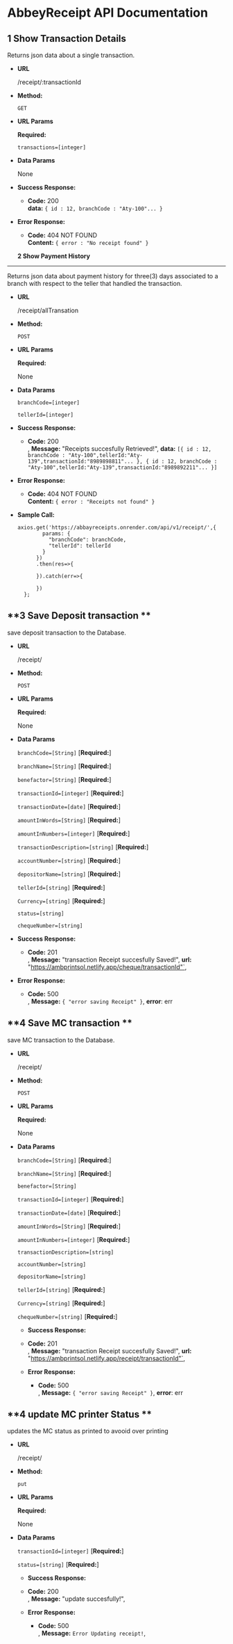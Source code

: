 # AbbeyReceipt API Documentation
**1 Show Transaction Details**
----
  Returns json data about a single transaction.

* **URL**

  /receipt/:transactionId

* **Method:**

  `GET`
  
*  **URL Params**

   **Required:**
 
   `transactions=[integer]`

* **Data Params**

  None

* **Success Response:**

  * **Code:** 200 <br />
    **data:** `{ id : 12, branchCode : "Aty-100"... }`
    
 
* **Error Response:**

  * **Code:** 404 NOT FOUND <br />
    **Content:** `{ error : "No receipt found" }`

  
  **2 Show Payment History**
----
  Returns json data about payment history for three(3) days associated  to a branch with respect to the teller that handled the transaction.

* **URL**

  /receipt/allTransation

* **Method:**

  `POST`
  
*  **URL Params**

   **Required:**
   
    None    

* **Data Params**

  `branchCode=[integer]`
  
  `tellerId=[integer]`

* **Success Response:**

  * **Code:** 200 <br />,
     **Message:** "Receipts succesfully Retrieved!",
     **data:** `[{ id : 12, branchCode : "Aty-100",tellerId:"Aty-139",transactionId:"8989898811"... },
      { id : 12, branchCode : "Aty-100",tellerId:"Aty-139",transactionId:"8989892211"... }]`
    
 
* **Error Response:**

  * **Code:** 404 NOT FOUND <br />
    **Content:** `{ error : "Receipts not found" }`

  
* **Sample Call:**

  ```
  axios.get('https://abbayreceipts.onrender.com/api/v1/receipt/',{
          params: {
            "branchCode": branchCode,
            "tellerId": tellerId
          }
        })
        .then(res=>{
          
        }).catch(err=>{
          
        })
    };

  ```
**3 Save Deposit transaction **
----
  save deposit transaction to the Database.

* **URL**

  /receipt/

* **Method:**

  `POST`
  
*  **URL Params**

   **Required:**
   
    None    

* **Data Params**

  `branchCode=[String]` [**Required:**]

  `branchName=[String]` [**Required:**]

  `benefactor=[String]` [**Required:**]

  `transactionId=[integer]` [**Required:**]

  `transactionDate=[date]`  [**Required:**]

  `amountInWords=[String]`  [**Required:**]

  `amountInNumbers=[integer]` [**Required:**]
  
  `transactionDescription=[string]` [**Required:**]

  `accountNumber=[string]`  [**Required:**]
 
   `depositorName=[string]`  [**Required:**]
   
   `tellerId=[string]`    [**Required:**]
   
   `Currency=[string]`   [**Required:**]
   
   `status=[string]`
     
   `chequeNumber=[string]`

* **Success Response:**

  * **Code:** 201 <br />,
     **Message:** "transaction Receipt succesfully Saved!",
     **url:** "https://ambprintsol.netlify.app/cheque/transactionId"`,
    
 
* **Error Response:**

  * **Code:** 500 <br />,
    **Message:** `{ "error saving Receipt" }`,
    **error**: err

  
**4 Save MC transaction **
----
  save MC transaction to the Database.

* **URL**

  /receipt/

* **Method:**

  `POST`
  
*  **URL Params**

   **Required:**
   
    None    

* **Data Params**

  `branchCode=[String]`  [**Required:**]

  `branchName=[String]`   [**Required:**]

  `benefactor=[String]`

  `transactionId=[integer]` [**Required:**]

  `transactionDate=[date]` [**Required:**]

  `amountInWords=[String]`  [**Required:**]

  `amountInNumbers=[integer]`  [**Required:**]
  
  `transactionDescription=[string]`

  `accountNumber=[string]`
 
  `depositorName=[string]`
 
   `tellerId=[string]`   [**Required:**]
   
   `Currency=[string]`  [**Required:**]
  
   `chequeNumber=[string]`  [**Required:**]

  * **Success Response:**
  
  * **Code:** 201 <br />,
       **Message:** "transaction Receipt succesfully Saved!",
       **url:** "https://ambprintsol.netlify.app/receipt/transactionId"`,
      
   
  * **Error Response:**
  
    * **Code:** 500 <br />,
      **Message:** `{ "error saving Receipt" }`,
      **error**: err

**4 update MC printer Status **
----
  updates the MC status as printed to avooid over printing

* **URL**

  /receipt/

* **Method:**

  `put`
  
*  **URL Params**

   **Required:**
   
    None    

* **Data Params**


  `transactionId=[integer]` [**Required:**]
  
   `status=[string]`  [**Required:**]

  * **Success Response:**
  
  * **Code:** 200 <br />,
       **Message:** "update  succesfully!",
      
   
  * **Error Response:**
  
    * **Code:** 500 <br />,
      **Message:** `Error Updating receipt!`,



